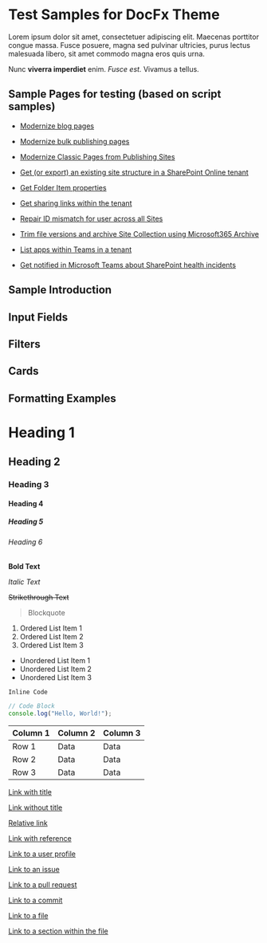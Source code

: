 # Test Samples for DocFx Theme

Lorem ipsum dolor sit amet, consectetuer adipiscing elit. Maecenas porttitor congue massa. Fusce posuere, magna sed pulvinar ultricies, purus lectus malesuada libero, 
sit amet commodo magna eros quis urna.

Nunc **viverra imperdiet** enim. _Fusce est._ Vivamus a tellus.

## Sample Pages for testing (based on script samples)

- [Modernize blog pages](../scripts/modernize-blog-pages/README.md)
- [Modernize bulk publishing pages](../scripts/modernize-bulk-publishing-pages/README.md)
- [Modernize Classic Pages from Publishing Sites](../scripts/modernize-classic-pages-from-publishing-sites/README.md)

- [Get (or export) an existing site structure in a SharePoint Online tenant](../scripts/spo-get-existing-site-structure/README.md)
- [Get Folder Item properties](../scripts/spo-get-folder-item/README.md)
- [Get sharing links within the tenant](../scripts/spo-get-sharinglinks/README.md)
- [Repair ID mismatch for user across all Sites](../scripts/spo-repair-user-idmismatch/README.md)
- [Trim file versions and archive Site Collection using Microsoft365 Archive](../scripts/spo-trim-and-m365-archive-sitecollection/README.md)
- [List apps within Teams in a tenant](../scripts/teams-list-installed-apps/README.md)
- [Get notified in Microsoft Teams about SharePoint health incidents](../scripts/tenant-health-notify-teams/README.md)

## Sample Introduction

## Input Fields

## Filters

## Cards



## Formatting Examples

# Heading 1
## Heading 2
### Heading 3
#### Heading 4
##### Heading 5
###### Heading 6

**Bold Text**

*Italic Text*

~~Strikethrough Text~~

> Blockquote

1. Ordered List Item 1
2. Ordered List Item 2
3. Ordered List Item 3

- Unordered List Item 1
- Unordered List Item 2
- Unordered List Item 3

`Inline Code`

```javascript
// Code Block
console.log("Hello, World!");
```

| Column 1 | Column 2 | Column 3 |
|----------|----------|----------|
| Row 1    | Data     | Data     |
| Row 2    | Data     | Data     |
| Row 3    | Data     | Data     |

[Link with title](https://www.example.com "Example.com")

[Link without title](https://www.example.com)

[Relative link](/path/to/file)

[Link with reference][reference]

[reference]: https://www.example.com "Example.com"

[Link to a user profile](https://github.com/username)

[Link to an issue](https://github.com/username/repo/issues/1)

[Link to a pull request](https://github.com/username/repo/pull/1)

[Link to a commit](https://github.com/username/repo/commit/SHA)

[Link to a file](https://github.com/username/repo/blob/branch/filename)

[Link to a section within the file](https://github.com/username/repo/blob/branch/filename#section)

<!-- <img src="https://m365-visitor-stats.azurewebsites.net/script-samples" aria-hidden="true" /> -->